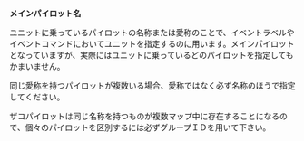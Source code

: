 **メインパイロット名**

ユニットに乗っているパイロットの名称または愛称のことで、イベントラベルやイベントコマンドにおいてユニットを指定するのに用います。メインパイロットとなっていますが、実際にはユニットに乗っているどのパイロットを指定してもかまいません。

同じ愛称を持つパイロットが複数いる場合、愛称ではなく必ず名称のほうで指定してください。

ザコパイロットは同じ名称を持つものが複数マップ中に存在することになるので、個々のパイロットを区別するには必ずグループＩＤを用いて下さい。
